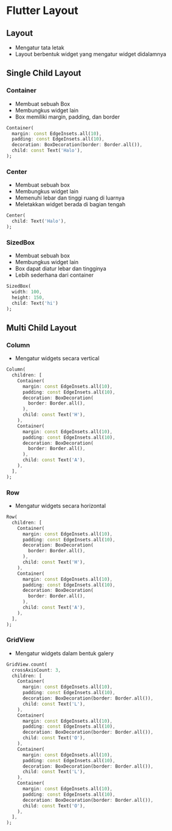 # Flutter Layout

## Layout

- Mengatur tata letak
- Layout berbentuk widget yang mengatur widget didalamnya

## Single Child Layout

### Container

- Membuat sebuah Box
- Membungkus widget lain
- Box memiliki margin, padding, dan border

```dart
Container(
  margin: const EdgeInsets.all(10),
  padding: const EdgeInsets.all(10),
  decoration: BoxDecoration(border: Border.all()),
  child: const Text('Halo'),
);
```

### Center

- Membuat sebuah box
- Membungkus widget lain
- Memenuhi lebar dan tinggi ruang di luarnya
- Meletakkan widget berada di bagian tengah

```dart
Center(
  child: Text('Halo'),
);
```

### SizedBox

- Membuat sebuah box
- Membungkus widget lain
- Box dapat diatur lebar dan tingginya
- Lebih sederhana dari container

```dart
SizedBox(
  width: 100,
  height: 150,
  child: Text('hi')
);
```

## Multi Child Layout

### Column

- Mengatur widgets secara vertical

```dart
Column(
  children: [
    Container(
      margin: const EdgeInsets.all(10),
      padding: const EdgeInsets.all(10),
      decoration: BoxDecoration(
        border: Border.all(),
      ),
      child: const Text('H'),
    ),
    Container(
      margin: const EdgeInsets.all(10),
      padding: const EdgeInsets.all(10),
      decoration: BoxDecoration(
        border: Border.all(),
      ),
      child: const Text('A'),
    ),
  ],
);
```

### Row

- Mengatur widgets secara horizontal

```dart
Row(
  children: [
    Container(
      margin: const EdgeInsets.all(10),
      padding: const EdgeInsets.all(10),
      decoration: BoxDecoration(
        border: Border.all(),
      ),
      child: const Text('H'),
    ),
    Container(
      margin: const EdgeInsets.all(10),
      padding: const EdgeInsets.all(10),
      decoration: BoxDecoration(
        border: Border.all(),
      ),
      child: const Text('A'),
    ),
  ],
);
```

### GridView

- Mengatur widgets dalam bentuk galery

```dart
GridView.count(
  crossAxisCount: 3,
  children: [
    Container(
      margin: const EdgeInsets.all(10),
      padding: const EdgeInsets.all(10),
      decoration: BoxDecoration(border: Border.all()),
      child: const Text('L'),
    ),
    Container(
      margin: const EdgeInsets.all(10),
      padding: const EdgeInsets.all(10),
      decoration: BoxDecoration(border: Border.all()),
      child: const Text('O'),
    ),
    Container(
      margin: const EdgeInsets.all(10),
      padding: const EdgeInsets.all(10),
      decoration: BoxDecoration(border: Border.all()),
      child: const Text('L'),
    ),
    Container(
      margin: const EdgeInsets.all(10),
      padding: const EdgeInsets.all(10),
      decoration: BoxDecoration(border: Border.all()),
      child: const Text('O'),
    ),
  ],
);
```
